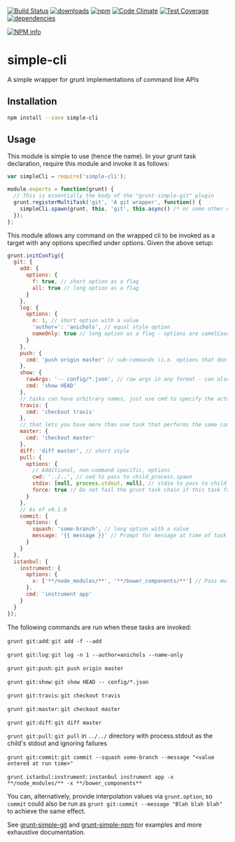 [![Build Status](https://travis-ci.org/tandrewnichols/simple-cli.png)](https://travis-ci.org/tandrewnichols/simple-cli) [![downloads](http://img.shields.io/npm/dm/simple-cli.svg)](https://npmjs.org/package/simple-cli) [![npm](http://img.shields.io/npm/v/simple-cli.svg)](https://npmjs.org/package/simple-cli) [![Code Climate](https://codeclimate.com/github/tandrewnichols/simple-cli/badges/gpa.svg)](https://codeclimate.com/github/tandrewnichols/simple-cli) [![Test Coverage](https://codeclimate.com/github/tandrewnichols/simple-cli/badges/coverage.svg)](https://codeclimate.com/github/tandrewnichols/simple-cli) [![dependencies](https://david-dm.org/tandrewnichols/simple-cli.png)](https://david-dm.org/tandrewnichols/simple-cli)

[![NPM info](https://nodei.co/npm/simple-cli.png?downloads=true)](https://nodei.co/npm/simple-cli.png?downloads=true)

# simple-cli

A simple wrapper for grunt implementations of command line APIs

## Installation

```bash
npm install --save simple-cli
```

## Usage

This module is simple to use (hence the name). In your grunt task declaration, require this module and invoke it as follows:

```javascript
var simpleCli = require('simple-cli');

module.exports = function(grunt) {
  // This is essentially the body of the "grunt-simple-git" plugin
  grunt.registerMultiTask('git', 'A git wrapper', function() {
    simpleCli.spawn(grunt, this, 'git', this.async() /* or some other callback */);
  });
};
```

This module allows any command on the wrapped cli to be invoked as a target with any options specified under options. Given the above setup:

```javascript
grunt.initConfig({
  git: {
    add: {
      options: {
        f: true, // short option as a flag
        all: true // long option as a flag
      }
    },
    log: {
      options: {
        n: 1, // short option with a value
        'author=': 'anichols', // equal style option
        nameOnly: true // long option as a flag - options are camelCased in the config
      }
    },
    push: {
      cmd: 'push origin master' // sub-commands (i.e. options that don't have "--" in front of them
    },
    show: {
      rawArgs: '-- config/*.json', // raw args in any format - can also be an array
      cmd: 'show HEAD'
    },
    // tasks can have arbitrary names, just use cmd to specify the actual command
    travis: {
      cmd: 'checkout travis'
    },
    // that lets you have more than one task that performs the same command
    master: {
      cmd: 'checkout master'
    },
    diff: 'diff master', // short style
    pull: {
      options: {
        // Additional, non-command specific, options
        cwd: '../..', // cwd to pass to child_process.spawn
        stdio: [null, process.stdout, null], // stdio to pass to child_process.spawn - use false to turn of stdio
        force: true // Do not fail the grunt task chain if this task fails
      }
    },
    // As of v0.1.0
    commit: {
      options: {
        squash: 'some-branch', // long option with a value
        message: '{{ message }}' // Prompt for message at time of task run
      }
    }
  },
  istanbul: {
    instrument: {
      options: {
        x: ['**/node_modules/**', '**/bower_components/**'] // Pass multiple options
      },
      cmd: 'instrument app'
    }
  }
});
```

The following commands are run when these tasks are invoked:

`grunt git:add`: `git add -f --add`

`grunt git:log`: `git log -n 1 --author=anichols --name-only`

`grunt git:push`: `git push origin master`

`grunt git:show`: `git show HEAD -- config/*.json`

`grunt git:travis`: `git checkout travis`

`grunt git:master`: `git checkout master`

`grunt git:diff`: `git diff master`

`grunt git:pull`: `git pull` in `../../` directory with process.stdout as the child's stdout and ignoring failures

`grunt git:commit`: `git commit --squash some-branch --message "<value entered at run time>"`

`grunt istanbul:instrument`: `instanbul instrument app -x **/node_modules/** -x **/bower_components**`

You can, alternatively, provide interpolation values via `grunt.option`, so `commit` could also be run as `grunt git:commit --message "Blah blah blah"` to achieve the same effect.

See [grunt-simple-git](https://github.com/tandrewnichols/grunt-simple-git) and [grunt-simple-npm](https://github.com/tandrewnichols/grunt-simple-npm) for examples and more exhaustive documentation.

